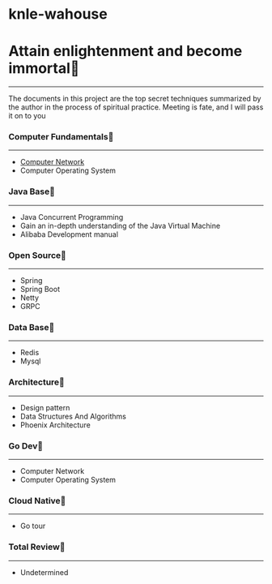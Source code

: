 # knle-wahouse

# Attain enlightenment and become immortal👻
---
The documents in this project are the top secret techniques summarized by the author in the process of spiritual practice. Meeting is fate, and I will pass it on to you



### Computer Fundamentals🚀
---
* [Computer Network](#computer-network)
* Computer Operating System

### Java Base🚀
---
* Java Concurrent Programming
* Gain an in-depth understanding of the Java Virtual Machine
* Alibaba Development manual

### Open Source🚀
---
* Spring
* Spring Boot
* Netty
* GRPC

### Data Base🚀
---
* Redis
* Mysql

### Architecture🚀
---
* Design pattern
* Data Structures And Algorithms
* Phoenix Architecture

### Go Dev🚀
---
* Computer Network
* Computer Operating System

### Cloud Native🚀
---
* Go tour

### Total Review🚀
---
* Undetermined
